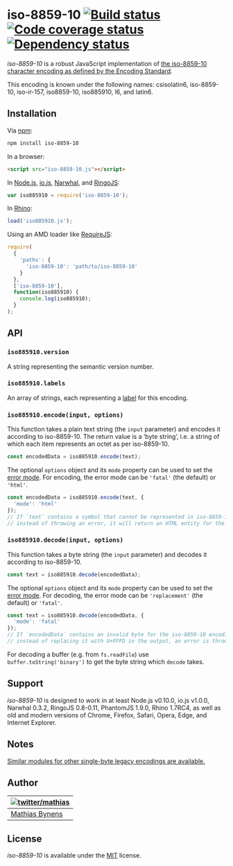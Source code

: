 # iso-8859-10 [![Build status](https://travis-ci.org/mathiasbynens/iso-8859-10.svg?branch=master)](https://travis-ci.org/mathiasbynens/iso-8859-10) [![Code coverage status](https://coveralls.io/repos/mathiasbynens/iso-8859-10/badge.svg)](https://coveralls.io/r/mathiasbynens/iso-8859-10) [![Dependency status](https://gemnasium.com/mathiasbynens/iso-8859-10.svg)](https://gemnasium.com/mathiasbynens/iso-8859-10)

_iso-8859-10_ is a robust JavaScript implementation of [the iso-8859-10 character encoding as defined by the Encoding Standard](https://encoding.spec.whatwg.org/#iso-8859-10).

This encoding is known under the following names: csisolatin6, iso-8859-10, iso-ir-157, iso8859-10, iso885910, l6, and latin6.

## Installation

Via [npm](https://www.npmjs.com/):

```bash
npm install iso-8859-10
```

In a browser:

```html
<script src="iso-8859-10.js"></script>
```

In [Node.js](https://nodejs.org/), [io.js](https://iojs.org/), [Narwhal](http://narwhaljs.org/), and [RingoJS](http://ringojs.org/):

```js
var iso885910 = require('iso-8859-10');
```

In [Rhino](https://www.mozilla.org/rhino/):

```js
load('iso885910.js');
```

Using an AMD loader like [RequireJS](http://requirejs.org/):

```js
require(
  {
    'paths': {
      'iso-8859-10': 'path/to/iso-8859-10'
    }
  },
  ['iso-8859-10'],
  function(iso885910) {
    console.log(iso885910);
  }
);
```

## API

### `iso885910.version`

A string representing the semantic version number.

### `iso885910.labels`

An array of strings, each representing a [label](https://encoding.spec.whatwg.org/#label) for this encoding.

### `iso885910.encode(input, options)`

This function takes a plain text string (the `input` parameter) and encodes it according to iso-8859-10. The return value is a ‘byte string’, i.e. a string of which each item represents an octet as per iso-8859-10.

```js
const encodedData = iso885910.encode(text);
```

The optional `options` object and its `mode` property can be used to set the [error mode](https://encoding.spec.whatwg.org/#error-mode). For encoding, the error mode can be `'fatal'` (the default) or `'html'`.

```js
const encodedData = iso885910.encode(text, {
  'mode': 'html'
});
// If `text` contains a symbol that cannot be represented in iso-8859-10,
// instead of throwing an error, it will return an HTML entity for the symbol.
```

### `iso885910.decode(input, options)`

This function takes a byte string (the `input` parameter) and decodes it according to iso-8859-10.

```js
const text = iso885910.decode(encodedData);
```

The optional `options` object and its `mode` property can be used to set the [error mode](https://encoding.spec.whatwg.org/#error-mode). For decoding, the error mode can be `'replacement'` (the default) or `'fatal'`.

```js
const text = iso885910.decode(encodedData, {
  'mode': 'fatal'
});
// If `encodedData` contains an invalid byte for the iso-8859-10 encoding,
// instead of replacing it with U+FFFD in the output, an error is thrown.
```

For decoding a buffer (e.g. from `fs.readFile`) use `buffer.toString('binary')` to get the byte string which `decode` takes.

## Support

_iso-8859-10_ is designed to work in at least Node.js v0.10.0, io.js v1.0.0, Narwhal 0.3.2, RingoJS 0.8-0.11, PhantomJS 1.9.0, Rhino 1.7RC4, as well as old and modern versions of Chrome, Firefox, Safari, Opera, Edge, and Internet Explorer.

## Notes

[Similar modules for other single-byte legacy encodings are available.](https://www.npmjs.com/browse/keyword/legacy-encoding)

## Author

| [![twitter/mathias](https://gravatar.com/avatar/24e08a9ea84deb17ae121074d0f17125?s=70)](https://twitter.com/mathias "Follow @mathias on Twitter") |
|---|
| [Mathias Bynens](https://mathiasbynens.be/) |

## License

_iso-8859-10_ is available under the [MIT](https://mths.be/mit) license.
